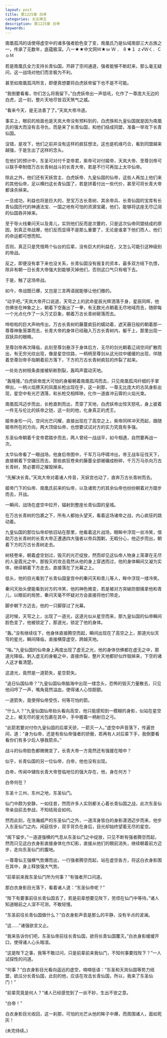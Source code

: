```yaml
---
layout: post
title: 第1225章 白帝
categories: 太古神王
description: 第1225章 白帝
keywords:
---
```


南凰孤鸿的话使得虚空中的诸多强者脸色变了变，南凰氏乃是仙域南部三大古族之一，传承了无数年，底蕴极深。八一★★中文网Ｗ★ｗ Ｗ ． ８★１ ｚ√Ｗく．ＣｏＭ

若是南凰氏全力支持长青仙国，开辟了空间通道，强者能够不断赶来，那么毫无疑问，这一战场对他们而言极为不利。

甚至如南凰孤鸿所言，即便真想要将白虎妖帝留下也不是不可能。

“我倒要看看，你们怎么将我留下。”白虎妖帝出一声低吼，化作了一尊庞大无边的白虎，这一刻，整片天地尽皆滔天煞气之威。

“看来今天，是无法善了了。”天岚大帝冷道。

事实上，眼前的局面也是天岚大帝没有预料到的，白虎族和九皇仙国就是因为南凰氏的强大而没有去寻仇，而是来了长青仙国，和他们结成同盟，准备一举攻下长青仙国。

没错，是攻下，他们之前并没有这样的疯狂想法，这也是机缘巧合，看到同盟越来越强，于是生出了这样的念头。

在他们的预计中，东圣可对付千变帝君，紫帝可对付姬帝，天岚大帝、至尊剑帝可以联手牵制借万古长青树战斗的长青大帝，若是不行可再加上太华仙帝。

除此之外，他们还有天妖宫主、白虎妖帝、九皇仙国的仙帝，这些人再加上他们来的其他仙帝，足以横扫这长青仙国了，若是拼着付出一些代价，甚至可将长青大帝都诛杀掉来。

一旦成功，利益也将是巨大的，至宝万古长青树、其余帝兵、长青仙国的宝库有长青仙国历代的神通法宝、一国之地有可怕的资源宝藏，他们，能够将这座无尽辽阔的仙国吞并掉来。

至于导火线秦问天以及青儿，实则他们反而是次要的，只是这次仙帝同盟结成的原因，到真正帝战爆，他们反而显得不是那么重要了，无论是谁拿下他们而人，他们的命运都可想而知。

否则，真正只是凭借两个仙台的后辈，没有巨大的利益在，又怎么可能引这种级别的帝战。

反之，即便没有拿下来也没关系，长青仙国没有报复的资本，最多双方结下仇恨，除非有朝一日长青大帝强大到能够灭掉他们，否则这口气只有咽下去。

于是，触了这场帝战。

如今，帝战既已爆，又岂是三言两语就能够让他们撤的。

“动手吧。”天岚大帝开口说道，天穹之上的武命星辰光辉洒落于身，星辰同辉，他仿佛坐在神象之上，朝着下空轰出了一拳，有无数光点朝着无尽地域而去，随即每一个光点化作了一头万丈巨象，朝着万古长青树砸落而去。

哗啦啦的巨大声响传出，万古长青树的藤蔓疯狂的蠕动着，遮天蔽日般的朝着那一尊尊神象笼罩而去，长青大帝的身体已经融入万古长青树内，躯干上，那里出现一双妖异的眼睛。

至尊剑帝再次降临，此刻至尊剑悬浮于身体后方，无尽的剑光朝着辽阔空间扩散而出，有无穷光纹出现，像是星空纹路，一柄柄至尊剑从这光纹中缓缓的出现，伴随着至尊剑帝手指朝着前方落下，下方的万古长青树疯狂的炸裂了起来。

一处处古树枝条直接被斩断割裂，轰鸣声震动天地。

“轰隆隆。”白虎妖帝庞大可怕的身躯朝着南凰孤鸿而去，只见南凰孤鸿纤细的手掌伸出，一柄火焰撩天的凤凰长枪出现在手，这一刹那，一尊无比庞大的古凤身影出现，星空中有光芒洒落，和长枪交相辉映，化作一道直冲云霄的火焰光束。

南凰孤鸿迈步而出，长枪直刺而出，贯穿了天地，白虎妖帝出惊天怒吼，身上披着一件无与伦比的妖帝之铠，这一刻的他，化身真正的虎王。

姬帝身形一闪，空间光芒闪耀，直接出现在了高空之上，紫帝同样冲天而起，跟随姬帝所在的方向，两大顶级仙帝，也想要试试对方的实力究竟有多强。

东圣仙帝朝着千变帝君踏步而去，两人曾经一战战平，如今相遇，自然要再战一次。

太华仙帝看了一眼战场，他身后帝图中，千军万马呼啸冲出，帝王战车征伐天下，直接朝着下空碾压而去，那些疯狂卷来的藤蔓全部被碾成粉碎，千万万马杀向万古长青树，势必要将之摧毁掉来。

“先解决长青。”天岚大帝对着诸人传音，天妖宫也动了，直奔万古长青树而去。

姬帝门下的仙帝、南凰氏前来的仙帝，以及诸势力的其余仙帝也纷纷朝着对方踏步而去，开战。

一瞬间，战场在虚空中拉开，辐射到整座长青仙国的皇城。

在万古长青树的包裹之下，所有人都抬头望天，看着这场诸帝之战，内心疯狂的跳动着。

九皇仙国的那位仙帝却依旧站在那里，他看着这片战场，眼眸中浮现一丝冷笑，借助万古长青树的长青大帝正遭遇四大强者以帝兵围剿，无暇分心，他迈步而出，朝着下方的万古长青树走去。

树枝卷来，朝着虚空划过，毁灭的光芒绽放，然而却见这仙帝人物身上笼罩在无尽的人皇霞光之中，那毁灭的攻击竟然从他的身上穿透而过，他的身体瞬间又凝为实体，继续朝着下方走去，直接落在了光幕之上。

低头，他的目光看到了长青仙国皇宫中的秦问天和青儿等人，眸中浮现一缕冷笑。

秦问天抬头便能看到对方的冷笑，他的神色微变，若是被对方突破防御擒拿他和青儿，以眼前的局势，秦问天毫不怀疑对方会直接将他们带走。

脚步朝下方迈去，他的一只脚穿过了光幕。

这时候，天穹之上，出现了一道光，这道光似从星空而来，那九皇仙国的仙帝瞬间脸色变了，他被锁定了，那道光，锁定了他的身体。

“轰。”没有继续往下，他身体直接腾空而起，瞬间出现在了高空之上，那道光似天穹的星光，瞬间降临，直接横穿虚空，跨越天地。

“嗡。”九皇仙国的仙帝身上再度出现了虚无之光，他的身体仿佛都在虚无之中，那道光降临，刺入虚无的身躯之中，直接炸裂，整片天地都好似炸毁掉来，下空的诸人这才看清楚。

这道光，竟然是一道箭失，星空箭失。

“追日仙国仙帝？”九皇仙国仙帝脑海中出现一缕念头，恐怖的毁灭力量散去，只见他闷哼了一声，嘴角竟然溢血，使得诸人心惊胆颤。

一道箭失，竟使得仙帝受伤，何等可怕的箭。

“什么人？”九皇仙国仙帝抬头看向高空，他只能感知到一模糊的身影，似站在星空之上，被无尽的星光包裹在其中，手中握着一柄射日之弓。

“此箭若要对付你九皇仙国的后辈天骄，一箭灭一人。”虚空中声音落下，传遍世间，道：“身为仙帝，还是有些仙帝强者的骄傲，若再有人对后辈下手，我倒要看看你们有多少后人够我箭杀。”

战斗的仙帝脸色都微微变了，长青大帝一方竟然还有强援在暗中？

似乎，长青仙国的另一位仙帝，白帝，他也没有出现。

白帝，传闻中辅佐长青大帝登临地位的强大存在，他，身在何方？

白帝何在？

东圣十三州，东州之地，东圣仙门。

仙门中颇为安静，一如往昔，然而许多人实则都关心着长青仙国之战，此次东圣仙帝亲自前去参战，不知结局会如何。

然而此刻，在浩瀚威严的东圣仙门之外，一道浑身皆白的身影潇洒迈步而来，他步入东圣仙门之内，闲庭信步，双手背负在身后，目光却始终望着无尽的星空。

“阁下留步。”一道道强横的气息从东圣仙门之中绽放，只见不断有强者腾空而起，然而只见这白衣身影直接身体化作幻影，直接从他们的眼前消失，继续朝着前方迈步，走向东圣仙门的腹地。

一尊尊仙王强横气势爆而出，一行强者腾空而起，站在虚空各方，将这白衣身影围在其中，身上释放强大气势。

“前辈前来我东圣仙门所为何事？”有强者开口问道。

那白衣身影目光落下，看着诸人道：“东圣仙帝呢？”

“陛下有要事前往长青仙国去了，若是前辈想要见陛下，劳烦在仙门中等待。”诸人知道眼前之人深不可测，不敢轻慢。

“东圣前往长青仙国做什么？”白衣身影声音是那么的平静，没有半点的波澜。

“这……”诸强欲言又止。

“我来告诉你们吧，东圣仙帝前往长青仙国，欲将长青仙国覆灭。”白衣身影缓缓开口，使得诸人心头暗凛。

“这是陛下之事，我等不敢过问，只是前辈前来我仙门，不知何事要找陛下？”一人试探性的问道。

“何事？”白衣身影目光看向遥远的虚空，喃喃低语：“东圣和天岚仙国等势力结盟，欲瓜分长青仙国，此刻的他，应该在攻击长青仙国，所以，我来了东圣仙门！”

“前辈究竟是何人？”诸人已经感觉到了一丝不妙，生出不安之意。

“白帝！”

白衣身影目光收回，这一刹那，可怕的光芒从他的眸子中爆，而周围诸人，面如死灰！

(未完待续。)
